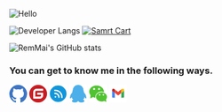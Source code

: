 ![Hello](https://readme-typing-svg.herokuapp.com?font=Fira+Code&pause=1000&width=435&lines=%F0%9F%A5%B0Hi%2CI'm+RemMai.;Nice+to+meet+you.%E2%98%83%EF%B8%8F)
  
![Developer Langs](https://github-readme-stats.vercel.app/api/top-langs/?username=remmai&layout=compact&langs_count=4&hide=EJS&exclude_repo=remmai.github.io,cdn&custom_title=I%27m%20a%20CSharp%20developer&theme=cobalt&bg_color=000000&border_radius=8)
[![Samrt Cart](https://github-readme-stats.vercel.app/api/pin/?username=remmai&repo=smartcat&theme=cobalt&bg_color=000000&border_radius=8)](https://github.com/remmai/smartcat)

![RemMai's GitHub stats](https://github-readme-stats.vercel.app/api?username=remmai&theme=cobalt&bg_color=000000&border_radius=8&show_icons=true&include_all_commits=true&hide_title=true)

### You can get to know me in the following ways.
[![Github](./assets/github.png)](https://www.github.com/remmai) 
[![Gitee](./assets/gitee.png)](https://gitee.com/remmai)
[![Cnblogs](./assets/cnblogs.png)](https://www.cnblogs.com/remmai)
![2464233121](./assets/qq.png)
![remmaicool](./assets/wechat.png)
![remcoolmai@gmail.com](./assets/gmail.png)
